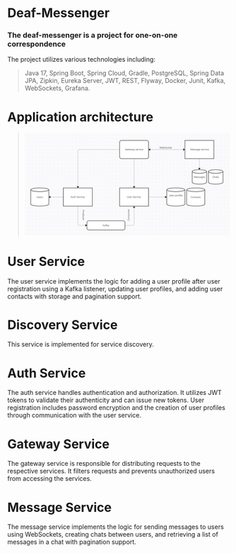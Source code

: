 # Deaf-Messenger
### The deaf-messenger is a project for one-on-one correspondence
The project utilizes various technologies including:
> Java 17, Spring Boot, Spring Cloud, Gradle, PostgreSQL, Spring Data JPA, Zipkin, Eureka Server, JWT, REST, Flyway, Docker, Junit, Kafka, WebSockets, Grafana.

# Application architecture
>![Image alt](https://github.com/antonkuchinsky/Deaf-Messenger/raw/main/image.png)
# User Service
The user service implements the logic for adding a user profile after user registration using a Kafka listener, updating user profiles, and adding user contacts with storage and pagination support.

# Discovery Service
This service is implemented for service discovery.

# Auth Service
The auth service handles authentication and authorization.
It utilizes JWT tokens to validate their authenticity and can issue new tokens.
User registration includes password encryption and the creation of user profiles through communication with the user service.

# Gateway Service
The gateway service is responsible for distributing requests to the respective services.
It filters requests and prevents unauthorized users from accessing the services.

# Message Service
The message service implements the logic for sending messages to users using WebSockets, creating chats between users, and retrieving a list of messages in a chat with pagination support.
